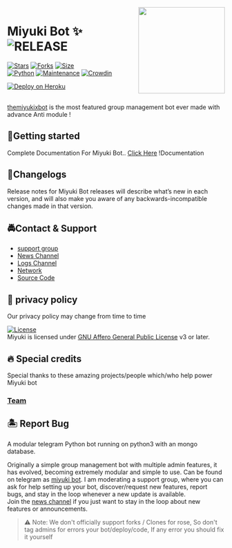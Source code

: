 <img src="https://telegra.ph/file/3a281dd44afdc6acba177.jpg" align="right" width="200" height="200"/>

# Miyuki Bot ✨ <img src="https://img.shields.io/github/v/release/venujasb/sz-rosebot?color=black&logo=github&logoColor=black&style=social" alt="RELEASE">
[![Stars](https://img.shields.io/github/stars/venujasb/sz-rosebot?style=flat-square&color=Dark)](https://github.com/VenujASB/MiyukiXBot/stargazers)
[![Forks](https://img.shields.io/github/forks/venujasb/sz-rosebot?style=flat-square&color=orange)](https://github.com/VenujASB/MiyukiXBot/fork)
[![Size](https://img.shields.io/github/repo-size/venujasb/sz-rosebot?style=flat-square&color=green)](https://github.com/VenujASB/MiyukiXBot/)   
[![Python](https://img.shields.io/badge/Python-v3.9.9-blue)](https://www.python.org/)
[![Maintenance](https://img.shields.io/badge/Maintained%3F-yes-green.svg)](https://github.com/VenujASB/MiyukiXBot/graphs/commit-activity)
[![Crowdin](https://badges.crowdin.net/szrosebot/localized.svg)]()
<p align='left'>
 <a href="https://heroku.com/deploy?template=https://github.com/VenujASB/MiyukiXBot"><img src="https://www.herokucdn.com/deploy/button.svg" alt="Deploy on Heroku"></a></br></br>
</p>


[themiyukixbot](https://github.com/VenujASB/MiyukiXBot) is the most featured group management bot ever made with advance Anti module !

## 🚀Getting started
Complete Documentation For Miyuki Bot..
[Click Here](https://venuja.tk/)
!Documentation   
    

## 🚧Changelogs
Release notes for Miyuki Bot releases will describe what’s new in each version, and will also make you aware of any backwards-incompatible changes made in that version.

## 🚔Contact & Support

 - [support group ](https://t.me/MiyukiBotSupport)
 - [News Channel ](https://t.me/MiyukiBotUpdates) 
 - [Logs Channel ](https://t.me/)
 - [Network ](https://t.me/TeamMiyukiBot)
 - [Source Code ](https://github.com/VenujASB/MiyukiXBot)

## 💩 privacy policy
Our privacy policy may change from time to time 

[![License](https://www.gnu.org/graphics/agplv3-155x51.png)](LICENSE)   
Miyuki is licensed under [GNU Affero General Public License](https://www.gnu.org/licenses/agpl-3.0.en.html) v3 or later.


## 🔥 Special credits
Special thanks to these amazing projects/people which/who help power Miyuki bot
### [Team](https://t.me/TeamMiyukiBot)


## 🏝 Report Bug
A modular telegram Python bot running on python3 with an mongo database.

Originally a simple group management bot with multiple admin features, it has evolved, becoming extremely modular and simple to use.
Can be found on telegram as [miyuki bot](https://t.me/themiyukixbot).
I am moderating a support group, where you can ask for help setting up your bot, discover/request new features, report bugs, and stay in the loop whenever a new update is available.  
Join the [news channel](https://t.me/MiyukiBotUpdates) if you just want to stay in the loop about new features or announcements.
> ⚠️ Note: 
> We don't officially support forks / Clones for rose, So don't tag admins for errors your bot/deploy/code, If any error you should fix it yourself
